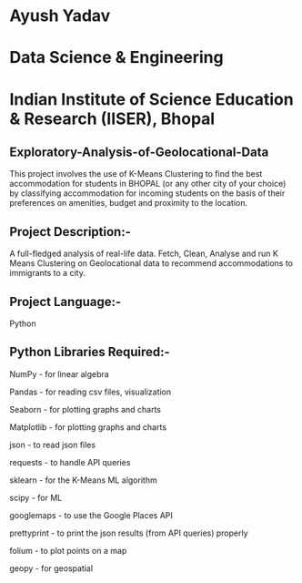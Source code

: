 # Ayush Yadav
# Data Science & Engineering
# Indian Institute of Science Education & Research (IISER), Bhopal

## Exploratory-Analysis-of-Geolocational-Data
This project involves the use of K-Means Clustering to find the best accommodation for students in BHOPAL (or any other city of your choice) by classifying accommodation for incoming students on the basis of their preferences on amenities, budget and proximity to the location.

## Project Description:-

A full-fledged analysis of real-life data. Fetch, Clean, Analyse and run K Means Clustering on Geolocational data to recommend accommodations to immigrants to a city.


## Project Language:-

Python


## Python Libraries Required:-

NumPy - for linear algebra

Pandas - for reading csv files, visualization

Seaborn - for plotting graphs and charts

Matplotlib - for plotting graphs and charts

json - to read json files

requests - to handle API queries

sklearn - for the K-Means ML algorithm

scipy - for ML

googlemaps - to use the Google Places API

prettyprint - to print the json results (from API queries) properly

folium - to plot points on a map

geopy - for geospatial

